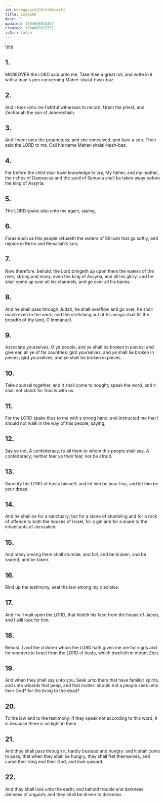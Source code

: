 ```yaml
---
id: bdroqgvys3jh6fnt0m1xyf4
title: Isaiah8
desc: ''
updated: 1704668915357
created: 1704668915357
isDir: false
---
```

\b\b
## 1.
MOREOVER the LORD said unto me, Take thee a great roll, and write in it with a man's pen concerning Maher-shalal-hash-baz.
## 2.
And I took unto me faithful witnesses to record, Uriah the priest, and Zechariah the son of Jeberechiah.
## 3.
And I went unto the prophetess; and she conceived, and bare a son.  Then said the LORD to me, Call his name Maher-shalal-hash-baz.
## 4.
For before the child shall have knowledge to cry, My father, and my mother, the riches of Damascus and the spoil of Samaria shall be taken away before the king of Assyria.
## 5.
The LORD spake also unto me again, saying,
## 6.
Forasmuch as this people refuseth the waters of Shiloah that go softly, and rejoice in Rezin and Remaliah's son;
## 7.
Now therefore, behold, the Lord bringeth up upon them the waters of the river, strong and many, even the king of Assyria, and all his glory: and he shall come up over all his channels, and go over all his banks:
## 8.
And he shall pass through Judah; he shall overflow and go over, he shall reach even to the neck; and the stretching out of his wings shall fill the breadth of thy land, O Immanuel.
## 9.
Associate yourselves, O ye people, and ye shall be broken in pieces; and give ear, all ye of far countries: gird yourselves, and ye shall be broken in pieces; gird yourselves, and ye shall be broken in pieces.
## 10.
Take counsel together, and it shall come to nought; speak the word, and it shall not stand: for God is with us.
## 11.
For the LORD spake thus to me with a strong hand, and instructed me that I should not walk in the way of this people, saying,
## 12.
Say ye not, A confederacy, to all them to whom this people shall say, A confederacy; neither fear ye their fear, nor be afraid.
## 13.
Sanctify the LORD of hosts himself; and let him be your fear, and let him be your dread.
## 14.
And he shall be for a sanctuary; but for a stone of stumbling and for a rock of offence to both the houses of Israel, for a gin and for a snare to the inhabitants of Jerusalem.
## 15.
And many among them shall stumble, and fall, and be broken, and be snared, and be taken.
## 16.
Bind up the testimony, seal the law among my disciples.
## 17.
And I will wait upon the LORD, that hideth his face from the house of Jacob, and I will look for him.
## 18.
Behold, I and the children whom the LORD hath given me are for signs and for wonders in Israel from the LORD of hosts, which dwelleth in mount Zion.
## 19.
And when they shall say unto you, Seek unto them that have familiar spirits, and unto wizards that peep, and that mutter: should not a people seek unto their God?  for the living to the dead?
## 20.
To the law and to the testimony: if they speak not according to this word, it is because there is no light in them.
## 21.
And they shall pass through it, hardly bestead and hungry: and it shall come to pass, that when they shall be hungry, they shall fret themselves, and curse their king and their God, and look upward.
## 22.
And they shall look unto the earth; and behold trouble and darkness, dimness of anguish; and they shall be driven to darkness.
